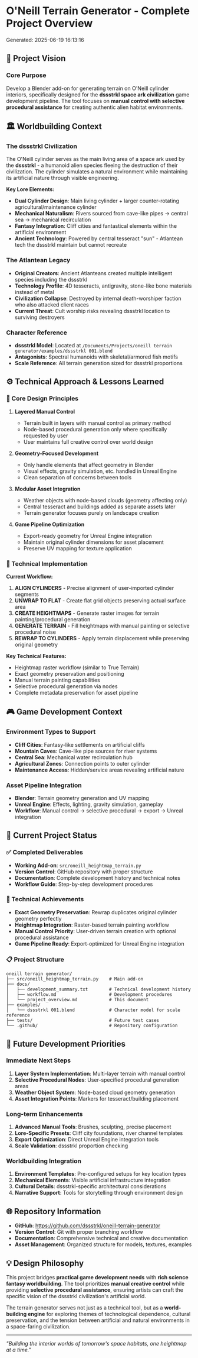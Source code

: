 # O'Neill Terrain Generator - Complete Project Overview
Generated: 2025-06-19 16:13:16

## 🌟 Project Vision

### Core Purpose
Develop a Blender add-on for generating terrain on O'Neill cylinder interiors, specifically designed for the **dssstrkl space ark civilization** game development pipeline. The tool focuses on **manual control with selective procedural assistance** for creating authentic alien habitat environments.

## 🏛️ Worldbuilding Context

### The dssstrkl Civilization
The O'Neill cylinder serves as the main living area of a space ark used by the **dssstrkl** - a humanoid alien species fleeing the destruction of their civilization. The cylinder simulates a natural environment while maintaining its artificial nature through visible engineering.

**Key Lore Elements:**
- **Dual Cylinder Design**: Main living cylinder + larger counter-rotating agricultural/maintenance cylinder
- **Mechanical Naturalism**: Rivers sourced from cave-like pipes → central sea → mechanical recirculation
- **Fantasy Integration**: Cliff cities and fantastical elements within the artificial environment
- **Ancient Technology**: Powered by central tesseract "sun" - Atlantean tech the dssstrkl maintain but cannot recreate

### The Atlantean Legacy
- **Original Creators**: Ancient Atlanteans created multiple intelligent species including the dssstrkl
- **Technology Profile**: 4D tesseracts, antigravity, stone-like bone materials instead of metal
- **Civilization Collapse**: Destroyed by internal death-worshiper faction who also attacked client races
- **Current Threat**: Cult worship risks revealing dssstrkl location to surviving destroyers

### Character Reference
- **dssstrkl Model**: Located at `/Documents/Projects/oneill terrain generator/examples/dssstrkl 001.blend`
- **Antagonists**: Spectral humanoids with skeletal/armored fish motifs
- **Scale Reference**: All terrain generation sized for dssstrkl proportions

## ⚙️ Technical Approach & Lessons Learned

### 🎯 Core Design Principles

1. **Layered Manual Control**
   - Terrain built in layers with manual control as primary method
   - Node-based procedural generation only where specifically requested by user
   - User maintains full creative control over world design

2. **Geometry-Focused Development**
   - Only handle elements that affect geometry in Blender
   - Visual effects, gravity simulation, etc. handled in Unreal Engine
   - Clean separation of concerns between tools

3. **Modular Asset Integration**
   - Weather objects with node-based clouds (geometry affecting only)
   - Central tesseract and buildings added as separate assets later
   - Terrain generator focuses purely on landscape creation

4. **Game Pipeline Optimization**
   - Export-ready geometry for Unreal Engine integration
   - Maintain original cylinder dimensions for asset placement
   - Preserve UV mapping for texture application

### 🔧 Technical Implementation

**Current Workflow:**
1. **ALIGN CYLINDERS** - Precise alignment of user-imported cylinder segments
2. **UNWRAP TO FLAT** - Create flat grid objects preserving actual surface area
3. **CREATE HEIGHTMAPS** - Generate raster images for terrain painting/procedural generation
4. **GENERATE TERRAIN** - Fill heightmaps with manual painting or selective procedural noise
5. **REWRAP TO CYLINDERS** - Apply terrain displacement while preserving original geometry

**Key Technical Features:**
- Heightmap raster workflow (similar to True Terrain)
- Exact geometry preservation and positioning
- Manual terrain painting capabilities
- Selective procedural generation via nodes
- Complete metadata preservation for asset pipeline

## 🎮 Game Development Context

### Environment Types to Support
- **Cliff Cities**: Fantasy-like settlements on artificial cliffs
- **Mountain Caves**: Cave-like pipe sources for river systems
- **Central Sea**: Mechanical water recirculation hub
- **Agricultural Zones**: Connection points to outer cylinder
- **Maintenance Access**: Hidden/service areas revealing artificial nature

### Asset Pipeline Integration
- **Blender**: Terrain geometry generation and UV mapping
- **Unreal Engine**: Effects, lighting, gravity simulation, gameplay
- **Workflow**: Manual control → selective procedural → export → Unreal integration

## 📁 Current Project Status

### ✅ Completed Deliverables
- **Working Add-on**: `src/oneill_heightmap_terrain.py`
- **Version Control**: GitHub repository with proper structure
- **Documentation**: Complete development history and technical notes
- **Workflow Guide**: Step-by-step development procedures

### 🚀 Technical Achievements
- **Exact Geometry Preservation**: Rewrap duplicates original cylinder geometry perfectly
- **Heightmap Integration**: Raster-based terrain painting workflow
- **Manual Control Priority**: User-driven terrain creation with optional procedural assistance
- **Game Pipeline Ready**: Export-optimized for Unreal Engine integration

### 📋 Project Structure
```
oneill terrain generator/
├── src/oneill_heightmap_terrain.py    # Main add-on
├── docs/
│   ├── development_summary.txt        # Technical development history
│   ├── workflow.md                    # Development procedures
│   └── project_overview.md            # This document
├── examples/
│   └── dssstrkl 001.blend             # Character model for scale reference
├── tests/                             # Future test cases
└── .github/                           # Repository configuration
```

## 🎯 Future Development Priorities

### Immediate Next Steps
1. **Layer System Implementation**: Multi-layer terrain with manual control
2. **Selective Procedural Nodes**: User-specified procedural generation areas
3. **Weather Object System**: Node-based cloud geometry generation
4. **Asset Integration Points**: Markers for tesseract/building placement

### Long-term Enhancements
1. **Advanced Manual Tools**: Brushes, sculpting, precise placement
2. **Lore-Specific Presets**: Cliff city foundations, river channel templates
3. **Export Optimization**: Direct Unreal Engine integration tools
4. **Scale Validation**: dssstrkl proportion checking

### Worldbuilding Integration
1. **Environment Templates**: Pre-configured setups for key location types
2. **Mechanical Elements**: Visible artificial infrastructure integration
3. **Cultural Details**: dssstrkl-specific architectural considerations
4. **Narrative Support**: Tools for storytelling through environment design

## 🌐 Repository Information
- **GitHub**: https://github.com/dssstrkl/oneill-terrain-generator
- **Version Control**: Git with proper branching workflow
- **Documentation**: Comprehensive technical and creative documentation
- **Asset Management**: Organized structure for models, textures, examples

## 💡 Design Philosophy

This project bridges **practical game development needs** with **rich science fantasy worldbuilding**. The tool prioritizes **manual creative control** while providing **selective procedural assistance**, ensuring artists can craft the specific vision of the dssstrkl civilization's artificial world.

The terrain generator serves not just as a technical tool, but as a **world-building engine** for exploring themes of technological dependence, cultural preservation, and the tension between artificial and natural environments in a space-faring civilization.

---

*"Building the interior worlds of tomorrow's space habitats, one heightmap at a time."*
